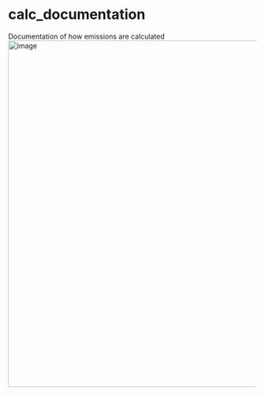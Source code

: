 # calc_documentation
Documentation of how emissions are calculated
<img width="1556" height="703" alt="image" src="https://github.com/user-attachments/assets/49f76f0b-a773-4b11-8f76-bde7941ea681" />
